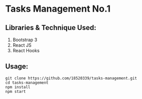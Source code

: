 # Tasks Management No.1 

## Libraries & Technique Used:
1. Bootstrap 3
2. React JS
3. React Hooks

## Usage:
```
git clone https://github.com/18520339/tasks-management.git
cd tasks-management
npm install
npm start
```
